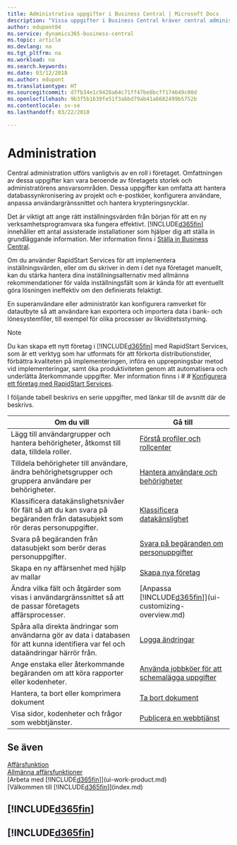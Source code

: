 ```yaml
---
title: Administrativa uppgifter i Business Central | Microsoft Docs
description: "Vissa uppgifter i Business Central kräver central administrering och konfigurering. Se vad de är och lär dig vad du ska göra."
author: edupont04
ms.service: dynamics365-business-central
ms.topic: article
ms.devlang: na
ms.tgt_pltfrm: na
ms.workload: na
ms.search.keywords: 
ms.date: 03/12/2018
ms.author: edupont
ms.translationtype: HT
ms.sourcegitcommit: d7fb34e1c9428a64c71ff47be8bcff174649c00d
ms.openlocfilehash: 9b3f5b1639fe51f3abbd79ab41a6682499b5752b
ms.contentlocale: sv-se
ms.lasthandoff: 03/22/2018

---
```

# <a name="administration"></a>Administration
Central administration utförs vanligtvis av en roll i företaget. Omfattningen av dessa uppgifter kan vara beroende av företagets storlek och administratörens ansvarsområden. Dessa uppgifter kan omfatta att hantera databassynkronisering av projekt och e-postköer, konfigurera användare, anpassa användargränssnittet och hantera krypteringsnycklar.  

Det är viktigt att ange rätt inställningsvärden från början för att en ny verksamhetsprogramvara ska fungera effektivt. [!INCLUDE[d365fin](includes/d365fin_md.md)] innehåller ett antal assisterade installationer som hjälper dig att ställa in grundläggande information. Mer information finns i [Ställa in Business Central](setup.md).

Om du använder RapidStart Services för att implementera inställningsvärden, eller om du skriver in dem i det nya företaget manuellt, kan du stärka hantera dina inställningsalternativ med allmänna rekommendationer för valda inställningsfält som är kända för att eventuellt göra lösningen ineffektiv om den definierats felaktigt.  

En superanvändare eller administratör kan konfigurera ramverket för datautbyte så att användare kan exportera och importera data i bank- och lönesystemfiler, till exempel för olika processer av likviditetsstyrning.

> [!NOTE]
> Du kan skapa ett nytt företag i [!INCLUDE[d365fin](includes/d365fin_md.md)] med RapidStart Services, som är ett verktyg som har utformats för att förkorta distributionstider, förbättra kvaliteten på implementeringen, införa en upprepningsbar metod vid implementeringar, samt öka produktiviteten genom att automatisera och underlätta återkommande uppgifter. Mer information finns i # # [Konfigurera ett företag med RapidStart Services](admin-set-up-a-company-with-rapidstart.md).

I följande tabell beskrivs en serie uppgifter, med länkar till de avsnitt där de beskrivs.   

|**Om du vill**|**Gå till**|  
|------------|-------------|  
|Lägg till användargrupper och hantera behörigheter, åtkomst till data, tilldela roller.|[Förstå profiler och rollcenter](admin-users-profiles-roles.md)|  
|Tilldela behörigheter till användare, ändra behörighetsgrupper och gruppera användare per behörigheter.|[Hantera användare och behörigheter](ui-how-users-permissions.md)|
|Klassificera datakänslighetsnivåer för fält så att du kan svara på begäranden från datasubjekt som rör deras personuppgifter.|[Klassificera datakänslighet](admin-classifying-data-sensitivity.md)|
|Svara på begäranden från datasubjekt som berör deras personuppgifter.|[Svara på begäranden om personuppgifter](admin-responding-to-requests-about-personal-data.md)|
|Skapa en ny affärsenhet med hjälp av mallar|[Skapa nya företag](about-new-company.md)|
|Ändra vilka fält och åtgärder som visas i användargränssnittet så att de passar företagets affärsprocesser. |[Anpassa [!INCLUDE[d365fin](includes/d365fin_md.md)]](ui-customizing-overview.md) |
|Spåra alla direkta ändringar som användarna gör av data i databasen för att kunna identifiera var fel och dataändringar härrör från.|[Logga ändringar](across-log-changes.md)|  
|Ange enstaka eller återkommande begäranden om att köra rapporter eller kodenheter.|[Använda jobbköer för att schemalägga uppgifter](admin-job-queues-schedule-tasks.md)|  
|Hantera, ta bort eller komprimera dokument|[Ta bort dokument](admin-manage-documents.md)|  
|Visa sidor, kodenheter och frågor som webbtjänster.|[Publicera en webbtjänst](across-how-publish-web-service.md)|

## <a name="see-also"></a>Se även
[Affärsfunktion](across-business-functionality.md)  
[Allmänna affärsfunktioner](ui-across-business-areas.md)  
[Arbeta med [!INCLUDE[d365fin](includes/d365fin_md.md)]](ui-work-product.md)  
[Välkommen till [!INCLUDE[d365fin](includes/d365fin_md.md)]](index.md)  

## [!INCLUDE[d365fin](includes/free_trial_md.md)]  
## [!INCLUDE[d365fin](includes/training_link_md.md)]

